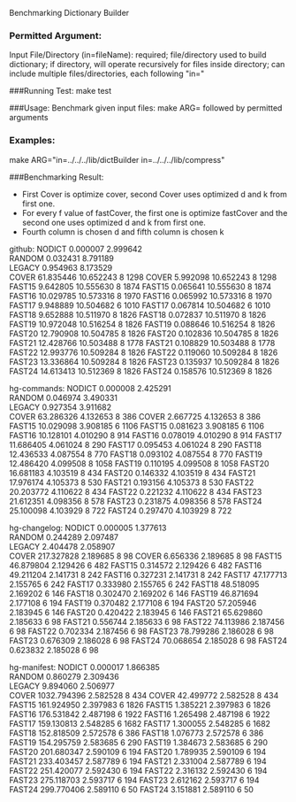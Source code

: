 Benchmarking Dictionary Builder

### Permitted Argument:
Input File/Directory (in=fileName): required; file/directory used to build dictionary; if directory, will operate recursively for files inside directory; can include multiple files/directories, each following "in="

###Running Test:
make test

###Usage:
Benchmark given input files: make ARG= followed by permitted arguments

### Examples:
make ARG="in=../../../lib/dictBuilder in=../../../lib/compress"

###Benchmarking Result:
- First Cover is optimize cover, second Cover uses optimized d and k from first one.
- For every f value of fastCover, the first one is optimize fastCover and the second one uses optimized d and k from first one.
- Fourth column is chosen d and fifth column is chosen k

github:
NODICT       0.000007       2.999642        
RANDOM       0.032431       8.791189        
LEGACY       0.954963       8.173529        
COVER       61.835446       10.652243        8          1298
COVER       5.992098       10.652243        8          1298
FAST15       9.642805       10.555630        8          1874
FAST15       0.065641       10.555630        8          1874
FAST16       10.029785       10.573316        8          1970
FAST16       0.065992       10.573316        8          1970
FAST17       9.948889       10.504682        6          1010
FAST17       0.067814       10.504682        6          1010
FAST18       9.652888       10.511970        8          1826
FAST18       0.072837       10.511970        8          1826
FAST19       10.972048       10.516254        8          1826
FAST19       0.088646       10.516254        8          1826
FAST20       12.790908       10.504785        8          1826
FAST20       0.102836       10.504785        8          1826
FAST21       12.428766       10.503488        8          1778
FAST21       0.108829       10.503488        8          1778
FAST22       12.993776       10.509284        8          1826
FAST22       0.119060       10.509284        8          1826
FAST23       13.336864       10.509284        8          1826
FAST23       0.135937       10.509284        8          1826
FAST24       14.613413       10.512369        8          1826
FAST24       0.158576       10.512369        8          1826

hg-commands:
NODICT       0.000008       2.425291        
RANDOM       0.046974       3.490331        
LEGACY       0.927354       3.911682        
COVER       63.286326       4.132653        8          386
COVER       2.667725       4.132653        8          386
FAST15       10.029098       3.908185        6          1106
FAST15       0.081623       3.908185        6          1106
FAST16       10.128101       4.010290        8          914
FAST16       0.078019       4.010290        8          914
FAST17       11.686405       4.061024        8          290
FAST17       0.095453       4.061024        8          290
FAST18       12.436533       4.087554        8          770
FAST18       0.093102       4.087554        8          770
FAST19       12.486420       4.099508        8          1058
FAST19       0.110195       4.099508        8          1058
FAST20       16.681183       4.103519        8          434
FAST20       0.146332       4.103519        8          434
FAST21       17.976174       4.105373        8          530
FAST21       0.193156       4.105373        8          530
FAST22       20.203772       4.110622        8          434
FAST22       0.221232       4.110622        8          434
FAST23       21.612351       4.098356        8          578
FAST23       0.231875       4.098356        8          578
FAST24       25.100098       4.103929        8          722
FAST24       0.297470       4.103929        8          722

hg-changelog:
NODICT       0.000005       1.377613        
RANDOM       0.244289       2.097487        
LEGACY       2.404478       2.058907        
COVER       217.327828       2.189685        8          98
COVER       6.656336       2.189685        8          98
FAST15       46.879804       2.129426        6          482
FAST15       0.314572       2.129426        6          482
FAST16       49.211204       2.141731        8          242
FAST16       0.327231       2.141731        8          242
FAST17       47.177713       2.155765        6          242
FAST17       0.333980       2.155765        6          242
FAST18       48.518095       2.169202        6          146
FAST18       0.302470       2.169202        6          146
FAST19       46.871694       2.177108        6          194
FAST19       0.370482       2.177108        6          194
FAST20       57.205946       2.183945        6          146
FAST20       0.420422       2.183945        6          146
FAST21       65.629860       2.185633        6          98
FAST21       0.556744       2.185633        6          98
FAST22       74.113986       2.187456        6          98
FAST22       0.702334       2.187456        6          98
FAST23       78.799286       2.186028        6          98
FAST23       0.676309       2.186028        6          98
FAST24       70.068654       2.185028        6          98
FAST24       0.623832       2.185028        6          98

hg-manifest:
NODICT       0.000017       1.866385        
RANDOM       0.860279       2.309436        
LEGACY       9.894060       2.506977        
COVER       1032.794396       2.582528        8          434
COVER       42.499772       2.582528        8          434
FAST15       161.924950       2.397983        6          1826
FAST15       1.385221       2.397983        6          1826
FAST16       176.531842       2.487198        6          1922
FAST16       1.265498       2.487198        6          1922
FAST17       159.130813       2.548285        6          1682
FAST17       1.300055       2.548285        6          1682
FAST18       152.818509       2.572578        6          386
FAST18       1.076773       2.572578        6          386
FAST19       154.295759       2.583685        6          290
FAST19       1.384673       2.583685        6          290
FAST20       201.680347       2.590109        6          194
FAST20       1.789935       2.590109        6          194
FAST21       233.403457       2.587789        6          194
FAST21       2.331004       2.587789        6          194
FAST22       251.420077       2.592430        6          194
FAST22       2.316132       2.592430        6          194
FAST23       275.118703       2.593717        6          194
FAST23       2.612162       2.593717        6          194
FAST24       299.770406       2.589110        6          50
FAST24       3.151881       2.589110        6          50
